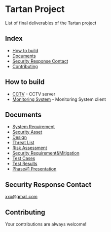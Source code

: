 # Tartan Project
List of final deliverables of the Tartan project


## Index
- [How to build](#how-to-build)
- [Documents](#documents)
- [Security Response Contact](#security-response-contact)
- [Contributing](#contributing)

## How to build
- [CCTV](http://CCTVlink) - CCTV server
- [Monitoring System](https://github.com/hijang/lsc_cctv/blob/master/MonitoringSystem/README.md) - Monitoring System client

## Documents
- [System Requirement]()
- [Security Asset]()
- [Design]()
- [Threat List]()
- [Risk Assessment]()
- [Security Requirement&Mitigation]()
- [Test Cases]()
- [Test Results]()
- [Phase#1 Presentation]()

## Security Response Contact

xxx@gmail.com


## Contributing
Your contributions are always welcome!
